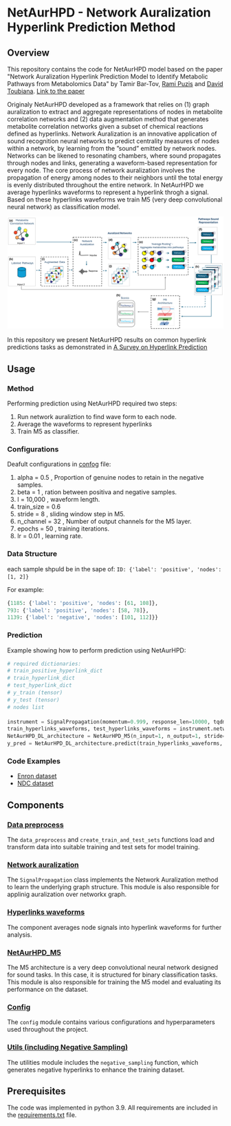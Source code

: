 # NetAurHPD - Network Auralization Hyperlink Prediction Method

## Overview
This repository contains the code for NetAurHPD model based on the paper "Network Auralization Hyperlink Prediction Model to Identify Metabolic Pathways from Metabolomics Data" by Tamir Bar-Tov, [Rami Puzis](https://scholar.google.com/citations?user=SfJ_pOYAAAAJ&hl=iw&oi=sra) and [David Toubiana](https://scholar.google.com/citations?user=-l5S-ScAAAAJ&hl=iw&oi=sra). [Link to the paper](https://arxiv.org/pdf/2410.22030)

Originaly NetAurHPD developed as a framework that relies on (1) graph auralization to extract and aggregate representations of nodes in metabolite correlation networks and (2) data augmentation method that generates metabolite correlation networks given a subset of chemical reactions defined as hyperlinks. Network Auralization is an innovative application of sound recognition neural networks to predict centrality measures of nodes within a network, by learning from the ”sound” emitted by network nodes. Networks can be likened to resonating chambers, where sound propagates through nodes and links, generating a waveform-based representation for every node. The core process of network auralization involves the propagation of energy among nodes to their neighbors until the total energy is evenly distributed throughout the entire network. In NetAurHPD we average hyperlinks waveforms to represent a hyperlink throgh a signal. Based on these hyperlinks waveforms we train M5 (very deep convolutional neural network) as classification model.

![NetAurHPD_pipeline](https://github.com/TamirBar-Tov/NetAurHPD-Network-Auralization-Hyperlink-Prediction-Method/blob/master/NetAurHPD/NetAurHPD_pipeline.png)

In this repository we present NetAurHPD results on common hyperlink predictions tasks as demonstrated in [A Survey on Hyperlink Prediction](https://scholar.harvard.edu/sites/scholar.harvard.edu/files/canc/files/2207.02911.pdf)

## Usage
### Method
Performing prediction using NetAurHPD required two steps:
1. Run network auraliztion to find wave form to each node.
2. Average the waveforms to represent hyperlinks
3. Train M5 as classifier.

### Configurations
Deafult configurations in [confog](https://github.com/TamirBar-Tov/NetAurHPD-Network-Auralization-Hyperlink-Prediction-Method/blob/master/NetAurHPD/config.py) file:
1. alpha = 0.5 , Proportion of genuine nodes to retain in the negative samples.
2. beta = 1 , ration between positiva and negative samples.
3. l = 10,000 , waveform length.
4. train_size = 0.6
5. stride = 8 , sliding window step in M5.
6. n_channel = 32 , Number of output channels for the M5 layer. 
7. epochs = 50 , training iterations.
8. lr = 0.01 , learning rate.

### Data Structure
each sample shpuld be in the sape of: `ID: {'label': 'positive', 'nodes': [1, 2]}`

For example:
```python
{1185: {'label': 'positive', 'nodes': [61, 108]}, 
793: {'label': 'positive', 'nodes': [58, 78]},
1139: {'label': 'negative', 'nodes': [101, 112]}}
```

### Prediction
Example showing how to perform prediction using NetAurHPD:
```python
# required dictionaries: 
# train_positive_hyperlink_dict
# train_hyperlink_dict
# test_hyperlink_dict
# y_train (tensor)
# y_test (tensor)
# nodes list

instrument = SignalPropagation(momentum=0.999, response_len=10000, tqdm=lambda x: x, device) 
train_hyperlinks_waveforms, test_hyperlinks_waveforms = instrument.networkx_auralization(train_positive_hyperlink_dict,train_hyperlink_dict,test_hyperlink_dict,nodes,how_graph=True)
NetAurHPD_DL_architecture = NetAurHPD_M5(n_input=1, n_output=1, stride=config.stride, n_channel=config.n_channel)
y_pred = NetAurHPD_DL_architecture.predict(train_hyperlinks_waveforms, y_train, test_hyperlinks_waveforms, y_test,lr=config.lr, total_iters = config.epochs)

```
### Code Examples
- [Enron dataset](https://github.com/TamirBar-Tov/NetAurHPD-Network-Auralization-Hyperlink-Prediction-Method/tree/master/Examples/Enron)
- [NDC dataset](https://github.com/TamirBar-Tov/NetAurHPD-Network-Auralization-Hyperlink-Prediction-Method/tree/master/Examples/NDC)

## Components
### [Data preprocess](https://github.com/TamirBar-Tov/NetAurHPD-Network-Auralization-Hyperlink-Prediction-Method/blob/master/Examples/data_preprocess.py)
The `data_preprocess` and `create_train_and_test_sets` functions load and transform data into suitable training and test sets for model training.

### [Network auralization](https://github.com/TamirBar-Tov/NetAurHPD-Network-Auralization-Hyperlink-Prediction-Method/blob/master/NetAurHPD/network_auralization.py)
The `SignalPropagation` class implements the Network Auralization method to learn the underlying graph structure. This module is also responsible for applinig auralization over networkx graph.

### [Hyperlinks waveforms](https://github.com/TamirBar-Tov/NetAurHPD-Network-Auralization-Hyperlink-Prediction-Method/blob/master/NetAurHPD/hyperlinks_waveforms.py)
The component averages node signals into hyperlink waveforms for further analysis.

### [NetAurHPD_M5](https://github.com/TamirBar-Tov/NetAurHPD-Network-Auralization-Hyperlink-Prediction-Method/blob/master/NetAurHPD/NetAurHPD_M5.py)
The M5 architecture is a very deep convolutional neural network designed for sound tasks. In this case, it is structured for binary classification tasks. This module is also responsible for training the M5 model and evaluating its performance on the dataset.

### [Config](https://github.com/TamirBar-Tov/NetAurHPD-Network-Auralization-Hyperlink-Prediction-Method/blob/master/NetAurHPD/config.py)
The `config` module contains various configurations and hyperparameters used throughout the project.

### [Utils (including Negative Sampling)](https://github.com/TamirBar-Tov/NetAurHPD-Network-Auralization-Hyperlink-Prediction-Method/blob/master/Examples/utils.py)
The utilities module includes the `negative_sampling` function, which generates negative hyperlinks to enhance the training dataset.


## Prerequisites
The code was implemented in python 3.9. All requirements are included in the [requirements.txt](https://github.com/TamirBar-Tov/NetAurHPD-Network-Auralization-Hyperlink-Prediction-Method/blob/master/NetAurHPD/requirments.txt) file.
